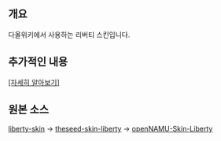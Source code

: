 ## 개요
다올위키에서 사용하는 리버티 스킨입니다.

## 추가적인 내용
[[자세히 알아보기]](https://wiki.daol.cc/w/다올위키%2FLiberty)

## 원본 소스
[liberty-skin](https://github.com/librewiki/liberty-skin) → [theseed-skin-liberty](https://github.com/namu-theseed/theseed-skin-liberty) → [openNAMU-Skin-Liberty](https://github.com/openNAMU/openNAMU-Skin-Liberty)
